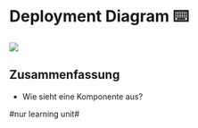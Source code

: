 # Deployment Diagram ⌨️

![][image-1]

## Zusammenfassung
- Wie sieht eine Komponente aus?

[image-1]:	assets/Bildschirm%C2%ADfoto%202023-01-02%20um%2013.34.35.png

#nur learning unit#